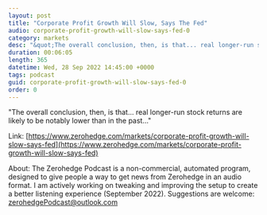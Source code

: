 ```yaml
---
layout: post
title: "Corporate Profit Growth Will Slow, Says The Fed"
audio: corporate-profit-growth-will-slow-says-fed-0
category: markets
desc: "&quot;The overall conclusion, then, is that... real longer-run stock returns are likely to be notably lower than in the past...&quot;"
duration: 00:06:05
length: 365
datetime: Wed, 28 Sep 2022 14:45:00 +0000
tags: podcast
guid: corporate-profit-growth-will-slow-says-fed-0
order: 0
---
```

&quot;The overall conclusion, then, is that... real longer-run stock returns are likely to be notably lower than in the past...&quot;

Link: [https://www.zerohedge.com/markets/corporate-profit-growth-will-slow-says-fed](https://www.zerohedge.com/markets/corporate-profit-growth-will-slow-says-fed)

About: The Zerohedge Podcast is a non-commercial, automated program, designed to give people a way to get news from Zerohedge in an audio format.  I am actively working on tweaking and improving the setup to create a better listening experience (September 2022).  Suggestions are welcome: [zerohedgePodcast@outlook.com](mailto:zerohedgePodcast@outlook.com)